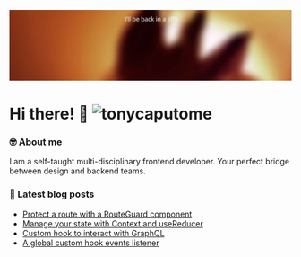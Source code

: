 ![Banner](https://github.com/tonycaputome/tonycaputome/blob/main/cover.jpg)

# Hi there! 👋 <img src="https://komarev.com/ghpvc/?username=tonycaputome&label=Profile%20views&color=0e75b6&style=flat" alt="tonycaputome" />

<!-- <p>
<h3 align="left">Connect with me:</h3>
<p align="left">
<a href="https://twitter.com/tonycaputome" target="blank"><img align="center" src="https://cdn.jsdelivr.net/npm/simple-icons@3.0.1/icons/twitter.svg" alt="tonycaputome" height="30" width="40" /></a>
</p> -->

### 🤓 About me

I am a self-taught multi-disciplinary frontend developer. Your perfect bridge between design and backend teams.

### 📕 Latest blog posts

<!-- BLOG-POST-LIST:START -->
- [Protect a route with a RouteGuard component](https://tonycaputo.me/article/create-a-routeguard-component-with-hooks)
- [Manage your state with Context and useReducer](https://tonycaputo.me/article/manage-your-state-with-context-and-usereducer)
- [Custom hook to interact with GraphQL](https://tonycaputo.me/article/create-a-custom-hook-to-interact-with-graphql)
- [A global custom hook events listener](https://tonycaputo.me/article/a-global-custom-hook-for-events-listener)
<!-- BLOG-POST-LIST:END -->
